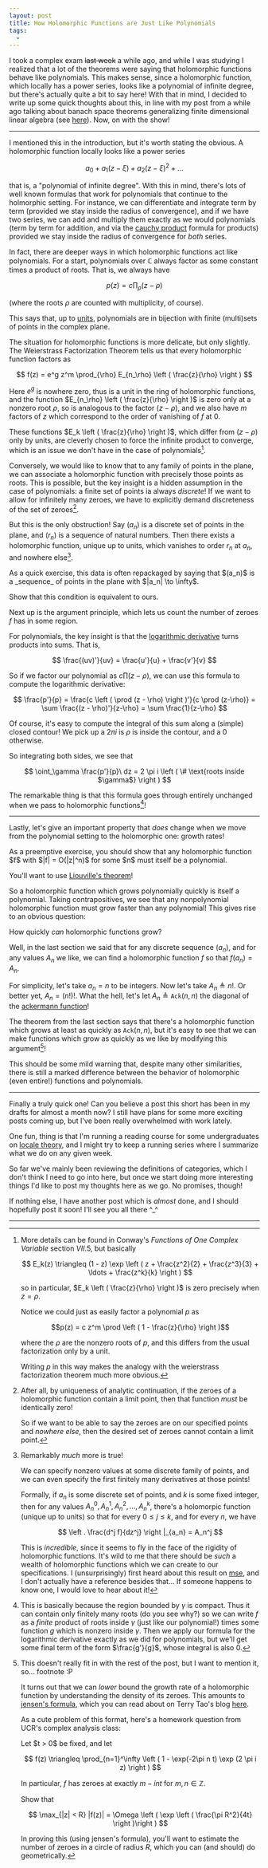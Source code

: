 ```yaml
---
layout: post
title: How Holomorphic Functions are Just Like Polynomials
tags:
  - 
---
```


I took a complex exam ~~last week~~ a while ago, and while I was studying I
realized that a lot of the theorems were saying that holomorphic functions
behave like polynomials. This makes sense, since a holomorphic function,
which locally has a power series, looks like a polynomial of infinite degree,
but there's actually quite a bit to say here! With that in mind, I decided to 
write up some quick thoughts about this, in line with my post from a while ago
talking about banach space theorems generalizing finite dimensional linear
algebra (see [here][1]). Now, on with the show!

---

I mentioned this in the introduction, but it's worth stating the obvious. 
A holomorphic function locally looks like a power series 

$$a_0 + a_1 (z - \xi) + a_2 (z - \xi)^2 + \ldots$$

that is, a "polynomial of infinite degree". With this in mind, there's lots
of well known formulas that work for polynomials that continue to the 
holmorphic setting. For instance, we can differentiate and integrate
term by term (provided we stay inside the radius of convergence), and if we 
have two series, we can add and multiply them exactly as we would polynomials
(term by term for addition, and via the [cauchy product][2] formula for products)
provided we stay inside the radius of convergence for _both_ series.

In fact, there are deeper ways in which holomorphic functions act like polynomials.
For a start, polynomials over $\mathbb{C}$ always factor as some constant times
a product of roots. That is, we always have

$$
p(z) = c \prod_{\rho} (z - \rho)
$$

(where the roots $\rho$ are counted with multiplicity, of course).

This says that, up to [units][3], polynomials are in bijection with 
finite (multi)sets of points in the complex plane. 

The situation for holomorphic functions is more delicate, but only
slightly. The <span class=defn>Weierstrass Factorization Theorem</span>
tells us that every holomorphic function factors as 

$$
f(z) = e^g z^m \prod_{\rho} E_{n_\rho} \left ( \frac{z}{\rho} \right )
$$

Here $e^g$ is nowhere zero, thus is a unit in the ring of holomorphic functions,
and the function $E_{n_\rho} \left ( \frac{z}{\rho} \right )$ is zero only at a 
nonzero root $\rho$, so is analogous to the factor $(z - \rho)$, and we also
have $m$ factors of $z$ which correspond to the order of vanishing of $f$ at $0$.

These functions $E_k \left ( \frac{z}{\rho} \right )$, which differ from
$(z - \rho)$ only by units, are cleverly chosen to force the infinite product
to converge, which is an issue we don't have in the case of polynomials[^3].

Conversely, we would like to know that to any family of points in the plane,
we can associate a holomorphic function with precisely those points as roots.
This is possible, but the key insight is a hidden assumption in the case of 
polynomials: a finite set of points ia always _discrete_! If we want to allow
for infinitely many zeroes, we have to explicitly demand discreteness of the
set of zeroes[^1].

But this is the only obstruction! Say $(a_n)$ is a discrete set of points 
in the plane, and $(r_n)$ is a sequence of natural numbers.
Then there exists a holomorphic function, unique up to units,
which vanishes to order $r_n$ at $a_n$, and nowhere else[^2].

<div class=boxed markdown=1>
  As a quick exercise, this data is often repackaged by saying that 
  $(a_n)$ is a _sequence_ of points in the plane with $|a_n| \to \infty$.

  Show that this condition is equivalent to ours.
</div>

Next up is the argument principle, which lets us count the number of zeroes
$f$ has in some region.

For polynomials, the key insight is that the [logarithmic derivative][5] 
turns products into sums. That is,

$$
\frac{(uv)'}{uv} = \frac{u'}{u} + \frac{v'}{v}
$$

So if we factor our polynomial as $c \prod (z - \rho)$, we can use this 
formula to compute the logarithmic derivative:

$$
\frac{p'}{p} = 
\frac{c \left ( \prod (z - \rho) \right )'}{c \prod (z-\rho)} =
\sum \frac{(z - \rho)'}{z-\rho} =
\sum \frac{1}{z-\rho}
$$

Of course, it's easy to compute the integral of this sum along a (simple) closed
contour! We pick up a $2\pi i$ is $\rho$ is inside the contour, and a $0$ otherwise.

So integrating both sides, we see that

$$
\oint_\gamma \frac{p'}{p}\ dz = 2 \pi i \left ( \# \text{roots inside $\gamma$} \right )
$$

The remarkable thing is that this formula goes through entirely unchanged when
we pass to holomorphic functions[^4]! 

---

Lastly, let's give an important property that _does_ change when we move from
the polynomial setting to the holomorphic one: growth rates!

<div class=boxed markdown=1>
As a preemptive exercise, you should show that any holomorphic function $f$
with $|f| = O(|z|^n)$ for some $n$ must itself be a polynomial. 

You'll want to use [Liouville's theorem][6]!
</div>

So a holomorphic function which grows polynomially quickly is itself a polynomial.
Taking contrapositives, we see that any nonpolynomial holomorphic function must
grow faster than any polynomial! This gives rise to an obvious question: 

How quickly _can_ holomorphic functions grow?

Well, in the last section we said that for any discrete sequence $(a_n)$, and for
any values $A_n$ we like, we can find a holomorphic function $f$ so that
$f(a_n) = A_n$.

For simplicity, let's take $a_n = n$ to be integers. Now let's take 
$A_n \triangleq n!$. Or better yet, $A_n = (n!)!$. What the hell, let's let
$A_n \triangleq \mathtt{Ack}(n,n)$ the diagonal of the [ackermann function][7]!

The theorem from the last section says that there's a holomorphic function which
grows at least as quickly as $\mathtt{Ack}(n,n)$, but it's easy to see that
we can make functions which grow as quickly as we like by modifying this argument[^5]!

This should be some mild warning that, despite many other similarities, there
is still a marked difference between the behavior of holomorphic (even entire!) 
functions and polynomials.

---

Finally a truly quick one! Can you believe a post this short has been in my 
drafts for almost a month now? I still have plans for some more exciting posts
coming up, but I've been really overwhelmed with work lately. 

One fun, thing is that I'm running a reading course for some undergraduates on 
[locale theory][10], and I might try to keep a running series where I summarize
what we do on any given week. 

So far we've mainly been reviewing the definitions of categories, which I don't
think I need to go into here, but once we start doing more interesting things
I'd like to post my thoughts here as we go. No promises, though!

If nothing else, I have another post which is _almost_ done, and I should 
hopefully post it soon! I'll see you all there ^_^

---

[^1]:
    After all, by uniqueness of analytic continuation, if the zeroes of a 
    holomorphic function contain a limit point, then that function _must_ be
    identically zero!

    So if we want to be able to say the zeroes are on our specified points
    and _nowhere else_, then the desired set of zeroes cannot contain a limit 
    point.

[^2]:
    Remarkably _much_ more is true! 

    We can specify nonzero values at some discrete family of points, 
    and we can even specify the first finitely many derivatives at those
    points!

    Formally, if $a_n$ is some discrete set of points, and $k$ is some fixed integer,
    then for any values $A_n^0, A_n^1, A_n^2, \ldots, A_n^k$,
    there's a holomorpic function (unique up to units) so that for every 
    $0 \leq j \leq k$, and for every $n$, we have

    $$
    \left . \frac{d^j f}{dz^j} \right |_{a_n} = A_n^j
    $$

    This is _incredible_, since it seems to fly in the face of the rigidity
    of holomorphic functions. It's wild to me that there should be _such_ a 
    wealth of holomorphic functions which we can create to our specifications.
    I (unsurprisingly) first heard about this result on [mse][4], and I don't
    actually have a reference besides that... If someone happens to know one,
    I would love to hear about it!

[^3]:
    More details can be found in Conway's _Functions of One Complex Variable_
    section $VII.5$, but basically 

    $$
    E_k(z) \triangleq 
    (1 - z) 
    \exp \left ( z + \frac{z^2}{2} + \frac{z^3}{3} + \ldots + \frac{z^k}{k} \right )
    $$

    so in particular, $E_k \left ( \frac{z}{\rho} \right )$ is zero precisely when
    $z = \rho$. 

    Notice we could just as easily factor a polynomial $p$ as

    $$p(z) = c z^m \prod \left ( 1 - \frac{z}{\rho} \right )$$

    where the $\rho$ are the nonzero roots of $p$, and this differs from
    the usual factorization only by a unit. 

    Writing $p$ in this way makes the analogy with the weierstrass factorization
    theorem much more obvious.

[^4]:
    This is basically because the region bounded by $\gamma$ is compact. Thus
    it can contain only finitely many roots (do you see why?) so we can write
    $f$ as a _finite_ product of roots inside $\gamma$ (just like our polynomial!)
    times some function $g$ which is nonzero inside $\gamma$. Then we apply our
    formula for the logarithmic derivative exactly as we did for polynomials,
    but we'll get some final term of the form $\frac{g'}{g}$, whose integral
    is also $0$.

[^5]:
    This doesn't really fit in with the rest of the post, but I want to mention it,
    so... footnote :P

    It turns out that we can _lower_ bound the growth rate of a holomorphic function
    by understanding the density of its zeroes. This amounts to 
    [jensen's formula][8], which you can read about on Terry Tao's blog
    [here][9].

    As a cute problem of this format, here's a homework question from UCR's 
    complex analysis class:

    <div class=boxed markdown=1>
    Let $t > 0$ be fixed, and let 

    $$
    f(z) \triangleq \prod_{n=1}^\infty 
    \left (
      1 - \exp(-2\pi n t) \exp (2 \pi i z)
    \right )
    $$

    In particular, $f$ has zeroes at exactly $m - int$ for $m,n \in \mathbb{Z}$.

    Show that 

    $$
    \max_{|z| < R} |f(z)| = 
    \Omega \left ( \exp \left ( \frac{\pi R^2}{4t} \right )\right )
    $$
    </div>

    In proving this (using jensen's formula), you'll want to estimate the 
    number of zeroes in a circle of radius $R$, which you can (and should)
    do geometrically.


[1]: /2021/09/09/banach-spaces.html
[2]: https://en.wikipedia.org/wiki/Cauchy_product
[3]: https://en.wikipedia.org/wiki/Unit_(ring_theory)
[4]: https://math.stackexchange.com/questions/1627388/is-there-an-upper-bound-on-the-growth-rate-of-analytic-functions
[5]: https://en.wikipedia.org/wiki/Logarithmic_derivative
[6]: https://en.wikipedia.org/wiki/Liouville%27s_theorem_(complex_analysis)
[7]: https://en.wikipedia.org/wiki/Ackermann_function
[8]: https://en.wikipedia.org/wiki/Jensen%27s_formula
[9]: https://terrytao.wordpress.com/2020/12/23/246b-notes-1-zeroes-poles-and-factorisation-of-meromorphic-functions/
[10]: https://en.wikipedia.org/wiki/Pointless_topology
